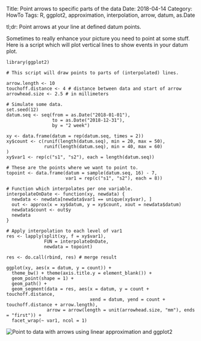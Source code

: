 Title: Point arrows to specific parts of the data
Date: 2018-04-14
Category: HowTo
Tags: R, ggplot2, approximation, interpolation, arrow, datum, as.Date

tl;dr: Point arrows at your line at defined datum points.

Sometimes to really enhance your picture you need to point at some stuff. Here is a script which will plot vertical lines to show events in your datum plot.

```
library(ggplot2)

# This script will draw points to parts of (interpolated) lines.

arrow.length <- 10
touchoff.distance <- 4 # distance between data and start of arrow
arrowhead.size <- 2.5 # in millimeters

# Simulate some data.
set.seed(12)
datum.seq <- seq(from = as.Date("2018-01-01"),
                 to = as.Date("2018-12-31"),
                 by = "2 week")

xy <- data.frame(datum = rep(datum.seq, times = 2))
xy$count <- c(runif(length(datum.seq), min = 20, max = 50),
              runif(length(datum.seq), min = 40, max = 60)
)
xy$var1 <- rep(c("s1", "s2"), each = length(datum.seq))

# These are the points where we want to point to.
topoint <- data.frame(datum = sample(datum.seq, 16) - 7,
                      var1 = rep(c("s1", "s2"), each = 8))

# Function which interpolates per one variable.
interpolateOnDate <- function(xy, newdata) {
  newdata <- newdata[newdata$var1 == unique(xy$var), ]
  out <- approx(x = xy$datum, y = xy$count, xout = newdata$datum)
  newdata$count <- out$y
  newdata
}

# Apply interpolation to each level of var1
res <- lapply(split(xy, f = xy$var1),
              FUN = interpolateOnDate,
              newdata = topoint)

res <- do.call(rbind, res) # merge result

ggplot(xy, aes(x = datum, y = count)) +
  theme_bw() + theme(axis.title.y = element_blank()) +
  geom_point(shape = 1) +
  geom_path() +
  geom_segment(data = res, aes(x = datum, y = count + touchoff.distance,
                               xend = datum, yend = count + touchoff.distance + arrow.length),
               arrow = arrow(length = unit(arrowhead.size, "mm"), ends = "first")) +
  facet_wrap(~ var1, ncol = 1)
```

![Point to data with arrows using linear approximation and ggplot2]({static}/images/point_to_data.jpeg)
